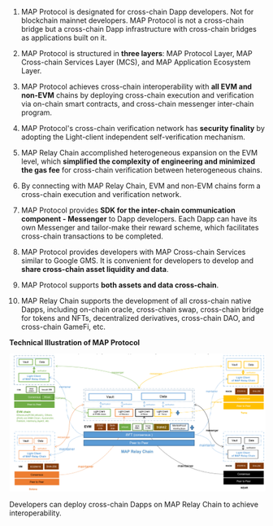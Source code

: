 1. MAP Protocol is designated for cross-chain Dapp developers. Not for blockchain mainnet developers. MAP Protocol is not a cross-chain bridge but a cross-chain Dapp infrastructure with cross-chain bridges as applications built on it.

2. MAP Protocol is structured in **three layers**: MAP Protocol Layer, MAP Cross-chain Services Layer (MCS), and MAP Application Ecosystem Layer.

3. MAP Protocol achieves cross-chain interoperability with **all EVM and non-EVM** chains by deploying cross-chain execution and verification via on-chain smart contracts, and cross-chain messenger inter-chain program.

4. MAP Protocol's cross-chain verification network has **security finality** by adopting the Light-client independent self-verification mechanism.

5. MAP Relay Chain accomplished heterogeneous expansion on the EVM level, which **simplified the complexity of engineering and minimized the gas fee** for cross-chain verification between heterogeneous chains.

6. By connecting with MAP Relay Chain, EVM and non-EVM chains form a cross-chain execution and verification network.

7. MAP Protocol provides **SDK for the inter-chain communication component - Messenger** to Dapp developers. Each Dapp can have its own Messenger and tailor-make their reward scheme, which facilitates cross-chain transactions to be completed.

8. MAP Protocol provides developers with MAP Cross-chain Services similar to Google GMS. It is convenient for developers to develop and **share cross-chain asset liquidity and data**.

9. MAP Protocol supports **both assets and data cross-chain**.

10. MAP Relay Chain supports the development of all cross-chain native Dapps, including on-chain oracle, cross-chain swap, cross-chain bridge for tokens and NFTs, decentralized derivatives, cross-chain DAO, and cross-chain GameFi, etc.

**Technical Illustration of MAP Protocol**

![](technical-illustration.png)

Developers can deploy cross-chain Dapps on MAP Relay Chain to achieve interoperability.